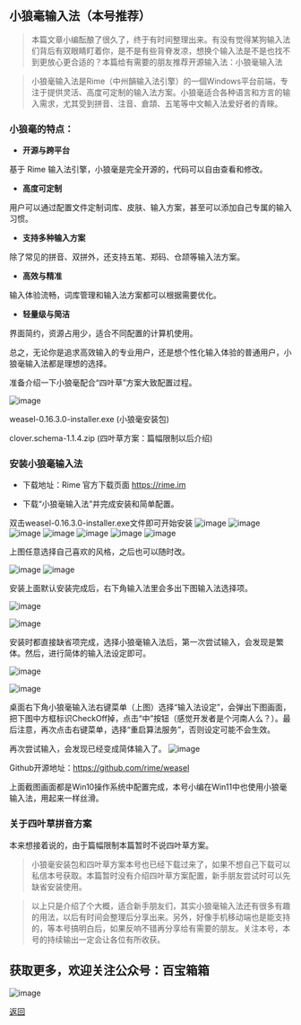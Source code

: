 ## 小狼毫输入法（本号推荐）

>本篇文章小编酝酿了很久了，终于有时间整理出来。有没有觉得某狗输入法们背后有双眼睛盯着你，是不是有些背脊发凉，想换个输入法是不是也找不到更放心更合适的？本篇给有需要的朋友推荐开源输入法：小狼毫输入法

>小狼毫输入法是Rime（中州韻输入法引擎）的一個Windows平台前端，专注于提供灵活、高度可定制的输入法方案。小狼毫适合各种语言和方言的输入需求，尤其受到拼音、注音、倉頡、五笔等中文輸入法爱好者的青睞。



### 小狼毫的特点：

*   **开源与跨平台**

基于 Rime 输入法引擎，小狼毫是完全开源的，代码可以自由查看和修改。

*   **高度可定制**

用户可以通过配置文件定制词库、皮肤、输入方案，甚至可以添加自己专属的输入习惯。

*   **支持多种输入方案**

除了常见的拼音、双拼外，还支持五笔、郑码、仓颉等输入法方案。

*   **高效与精准**

输入体验流畅，词库管理和输入法方案都可以根据需要优化。

*   **轻量级与简洁**

界面简约，资源占用少，适合不同配置的计算机使用。



总之，无论你是追求高效输入的专业用户，还是想个性化输入体验的普通用户，小狼毫输入法都是理想的选择。

准备介绍一下小狼毫配合“四叶草”方案大致配置过程。

![image](../assets/img/005_XiaoLangHao/XLH00.png)

weasel-0.16.3.0-installer.exe (小狼毫安装包)

clover.schema-1.1.4.zip (四叶草方案：篇幅限制以后介绍)



### 安装小狼毫输入法

*   下载地址：Rime 官方下载页面 https://rime.im

*   下载“小狼毫输入法”并完成安装和简单配置。



双击weasel-0.16.3.0-installer.exe文件即可开始安装
![image](../assets/img/005_XiaoLangHao/XLH01.png)
![image](../assets/img/005_XiaoLangHao/XLH02.png)
![image](../assets/img/005_XiaoLangHao/XLH03.png)
![image](../assets/img/005_XiaoLangHao/XLH04.png)
![image](../assets/img/005_XiaoLangHao/XLH05.png)
![image](../assets/img/005_XiaoLangHao/XLH06.png)
![image](../assets/img/005_XiaoLangHao/XLH07.png)

上图任意选择自己喜欢的风格，之后也可以随时改。

![image](../assets/img/005_XiaoLangHao/XLH08.png)
![image](../assets/img/005_XiaoLangHao/XLH09.png)



安装上面默认安装完成后，右下角输入法里会多出下图输入法选择项。

![image](../assets/img/005_XiaoLangHao/XLH10.png)

![image](../assets/img/005_XiaoLangHao/XLH11.png)


安装时都直接缺省项完成，选择小狼毫输入法后，第一次尝试输入，会发现是繁体。然后，进行简体的输入法设定即可。

![image](../assets/img/005_XiaoLangHao/XLH12.png)

![image](../assets/img/005_XiaoLangHao/XLH13.png)


桌面右下角小狼毫输入法右键菜单（上图）选择“输入法设定”，会弹出下图画面，把下图中方框标识CheckOff掉，点击“中”按钮（感觉开发者是个河南人么？）。最后注意，再次点击右键菜单，选择“重启算法服务”，否则设定可能不会生效。



再次尝试输入，会发现已经变成简体输入了。
![image](../assets/img/005_XiaoLangHao/XLH14.png)


Github开源地址：https://github.com/rime/weasel

上面截图画面都是Win10操作系统中配置完成，本号小编在Win11中也使用小狼毫输入法，用起来一样丝滑。

### 关于四叶草拼音方案
本来想接着说的，由于篇幅限制本篇暂时不说四叶草方案。

>小狼毫安装包和四叶草方案本号也已经下载过来了，如果不想自己下载可以私信本号获取。本篇暂时没有介绍四叶草方案配置，新手朋友尝试时可以先缺省安装使用。

>以上只是介绍了个大概，适合新手朋友们，其实小狼毫输入法还有很多有趣的用法，以后有时间会整理后分享出来。另外，好像手机移动端也是能支持的，等本号搞明白后，如果反响不错再分享给有需要的朋友。关注本号，本号的持续输出一定会让各位有所收获。

## 获取更多，欢迎关注公众号：百宝箱箱
![image](../assets/GongZhongHao.png)

[返回](..)